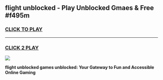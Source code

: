 
## flight unblocked - Play Unblocked Gmaes & Free #f495m
<h3>
<a href="https://news.freeplayer.one?title=flight_unblocked&ref=03M">CLICK TO PLAY</a></h3>
<hr>

<h3>
<a href="https://news.freeplayer.one?title=flight_unblocked&ref=03M">CLICK 2 PLAY</a>
  
</h3>

<a href="https://news.freeplayer.one?title=flight_unblocked&ref=03M"><img src="https://clearcache.store/games.png"></a>


**flight unblocked games unblocked: Your Gateway to Fun and Accessible Online Gaming**
